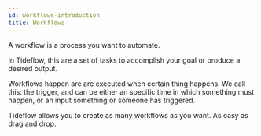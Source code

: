 ```yaml
---
id: workflows-introduction
title: Workflows
---
```


A workflow is a process you want to automate.

In Tideflow, this are a set of tasks to accomplish your goal or produce a
desired output. 

Workflows happen are are executed when certain thing happens. We call this: the
trigger, and can be either an specific time in which something must happen, or
an input something or someone has triggered.

Tideflow allows you to create as many workflows as you want. As easy as drag and
drop.